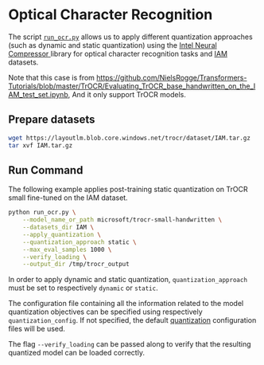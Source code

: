 <!---
Copyright 2020 The HuggingFace Team. All rights reserved.

Licensed under the Apache License, Version 2.0 (the "License");
you may not use this file except in compliance with the License.
You may obtain a copy of the License at

    http://www.apache.org/licenses/LICENSE-2.0

Unless required by applicable law or agreed to in writing, software
distributed under the License is distributed on an "AS IS" BASIS,
WITHOUT WARRANTIES OR CONDITIONS OF ANY KIND, either express or implied.
See the License for the specific language governing permissions and
limitations under the License.
-->

# Optical Character Recognition

The script [`run_ocr.py`](https://github.com/huggingface/optimum-intel/blob/main/examples/neural_compressor/optical-character-recognition/run_ocr.py)
allows us to apply different quantization approaches (such as dynamic and static quantization) 
using the [Intel Neural Compressor ](https://github.com/intel/neural-compressor) library for optical character recognition tasks and [IAM](https://fki.tic.heia-fr.ch/databases/iam-handwriting-database) datasets.

Note that this case is from https://github.com/NielsRogge/Transformers-Tutorials/blob/master/TrOCR/Evaluating_TrOCR_base_handwritten_on_the_IAM_test_set.ipynb, And it only support TrOCR models.

## Prepare datasets
```bash
wget https://layoutlm.blob.core.windows.net/trocr/dataset/IAM.tar.gz
tar xvf IAM.tar.gz
```

## Run Command
The following example applies post-training static quantization on TrOCR small fine-tuned on the IAM dataset.
```bash
python run_ocr.py \
    --model_name_or_path microsoft/trocr-small-handwritten \
    --datasets_dir IAM \
    --apply_quantization \
    --quantization_approach static \
    --max_eval_samples 1000 \
    --verify_loading \
    --output_dir /tmp/trocr_output
```

In order to apply dynamic and static quantization, `quantization_approach` must be set to 
respectively `dynamic` or `static`.

The configuration file containing all the information related to the model quantization objectives can be specified using respectively `quantization_config`. If not specified, the default
[quantization](https://github.com/huggingface/optimum-intel/blob/main/examples/neural_compressor/config/quantization.yml) configuration files will be used.

The flag `--verify_loading` can be passed along to verify that the resulting quantized model can be loaded correctly.

